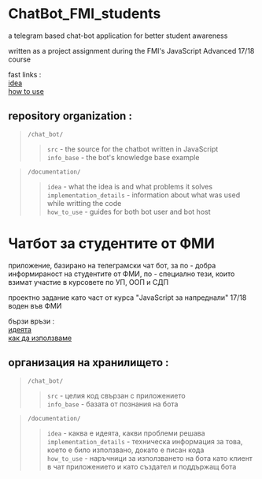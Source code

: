 # ChatBot_FMI_students

a telegram based chat-bot application for better student awareness

written as a project assignment during the FMI's JavaScript Advanced 17/18 course

fast links :<br/>
  [idea](https://github.com/IvanFilipov/ChatBot_FMI_students/tree/master/documentation/idea/en_idea.txt)<br/>
  [how to use](https://github.com/IvanFilipov/ChatBot_FMI_students/tree/master/documentation/how_to_use)<br/>

## repository organization : 

   > `/chat_bot/`<br/>
   >> `src` - the source for the chatbot written in JavaScript<br/>
   >> `info_base` - the bot's knowledge base example<br/>
                  
   > `/documentation/`<br />
   >> `idea` - what the idea is and what problems it solves<br />
   >> `implementation_details` - information about what was used while writting the code<br />
   >> `how_to_use` - guides for both bot user and bot host<br />
                      

# Чатбот за студентите от ФМИ

приложение, базирано на телеграмски чат бот, за по - добра информираност на студентите от ФМИ,
по - специално тези, които взимат участие в курсовете по УП, ООП и СДП

проектно задание като част от курса "JavaScript за напреднали" 17/18 воден във ФМИ

бързи връзи :<br/>
  [идеята](https://github.com/IvanFilipov/ChatBot_FMI_students/tree/master/documentation/idea/бг_идея.txt)<br/>
  [как да използваме](https://github.com/IvanFilipov/ChatBot_FMI_students/tree/master/documentation/how_to_use)

## организация на хранилището : 

   > `/chat_bot/`<br />
   >> `src` - целия код свързан с приложението<br />
   >> `info_base` - базата от познания на бота<br />
                  
   > `/documentation/` 
   >> `idea` - каква е идеята, какви проблеми решава<br />
   >> `implementation_details` - техническа информация за това, което е било използвано, докато е писан кода<br />
   >> `how_to_use` - наръчници за използването на бота като клиент в чат приложението и като създател и поддържащ бота<br />
